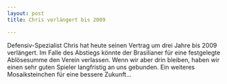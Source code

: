 ```yaml
---
layout: post
title: Chris verlängert bis 2009

---
```


Defensiv-Spezialist Chris hat heute seinen Vertrag um drei Jahre bis 2009 verlängert. Im Falle des Abstiegs könnte der Brasilianer für eine festgelegte Ablösesumme den Verein verlassen. Wenn wir aber drin bleiben, haben wir einen sehr guten Spieler langfristig an uns gebunden. Ein weiteres Mosaiksteinchen für eine bessere Zukunft...


